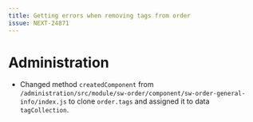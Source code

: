 ```yaml
---
title: Getting errors when removing tags from order
issue: NEXT-24871
---
```

# Administration
* Changed method `createdComponent` from `/administration/src/module/sw-order/component/sw-order-general-info/index.js` to clone `order.tags` and assigned it to data `tagCollection`.
